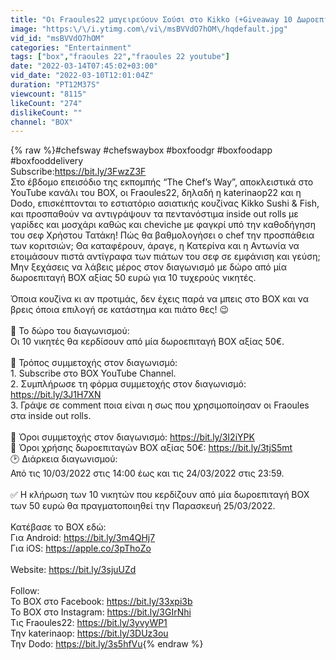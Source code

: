 ```yaml
---
title: "Οι Fraoules22 μαγειρεύουν Σούσι στο Kikko (+Giveaway 10 Δωροεπιταγές) | The Chef’s Way #7"
image: "https:\/\/i.ytimg.com\/vi\/msBVVdO7hOM\/hqdefault.jpg"
vid_id: "msBVVdO7hOM"
categories: "Entertainment"
tags: ["box","fraoules 22","fraoules 22 youtube"]
date: "2022-03-14T07:45:02+03:00"
vid_date: "2022-03-10T12:01:04Z"
duration: "PT12M37S"
viewcount: "8115"
likeCount: "274"
dislikeCount: ""
channel: "BOX"
---
```

{% raw %}#chefsway #chefswaybox #boxfoodgr #boxfoodapp #boxfooddelivery<br />Subscribe:<a rel="nofollow" target="blank" href="https://bit.ly/3FwzZ3F">https://bit.ly/3FwzZ3F</a>  <br />Στο έβδομο επεισόδιο της εκπομπής “The Chef’s Way”, αποκλειστικά στο YouTube κανάλι του BΟΧ, οι Fraoules22, δηλαδή η katerinaop22 και η Dodo, επισκέπτονται το εστιατόριο ασιατικής κουζίνας Kikko Sushi &amp; Fish, και προσπαθούν να αντιγράψουν τα πεντανόστιμα inside out rolls με γαρίδες και μοσχάρι καθώς και cheviche με φαγκρί υπό την καθοδήγηση του σεφ Χρήστου Τατάκη! Πώς θα βαθμολογήσει ο chef την προσπάθεια των κοριτσιών; Θα καταφέρουν, άραγε, η Κατερίνα και η Αντωνία να ετοιμάσουν πιστά αντίγραφα των πιάτων του σεφ σε εμφάνιση και γεύση; Μην ξεχάσεις να λάβεις μέρος στον διαγωνισμό με δώρο από μία δωροεπιταγή ΒΟΧ αξίας 50 ευρώ για 10 τυχερούς νικητές.<br /><br />Όποια κουζίνα κι αν προτιμάς, δεν έχεις παρά να μπεις στο ΒΟΧ και να βρεις όποια επιλογή σε κατάστημα και πιάτο θες! 😉<br /><br />🎁 Το δώρο του διαγωνισμού: <br />Οι 10 νικητές θα κερδίσουν από μία δωροεπιταγή BOX αξίας 50€. <br /><br />📌 Τρόπος συμμετοχής στον διαγωνισμό: <br />1. Subscribe στο ΒΟΧ YouTube Channel. <br />2. Συμπλήρωσε τη φόρμα συμμετοχής στον διαγωνισμό: <a rel="nofollow" target="blank" href="https://bit.ly/3J1H7XN">https://bit.ly/3J1H7XN</a> <br />3. Γράψε σε comment ποια είναι η σως που χρησιμοποίησαν οι Fraoules στα inside out rolls.<br /><br />📌 Όροι συμμετοχής στον διαγωνισμό: <a rel="nofollow" target="blank" href="https://bit.ly/3I2iYPK">https://bit.ly/3I2iYPK</a> <br />📌 Όροι χρήσης δωροεπιταγών BOX αξίας 50€: <a rel="nofollow" target="blank" href="https://bit.ly/3tjS5mt">https://bit.ly/3tjS5mt</a> <br />🕑 Διάρκεια διαγωνισμού: <br />Από τις 10/03/2022 στις 14:00 έως και τις 24/03/2022 στις 23:59. <br /><br />✅ Η κλήρωση των 10 νικητών που κερδίζουν από μία δωροεπιταγή BOX των 50 ευρώ θα πραγματοποιηθεί την Παρασκευή 25/03/2022. <br /><br />Κατέβασε το BOX εδώ: <br />Για Android: <a rel="nofollow" target="blank" href="https://bit.ly/3m4QHj7">https://bit.ly/3m4QHj7</a>  <br />Για iOS: <a rel="nofollow" target="blank" href="https://apple.co/3pThoZo">https://apple.co/3pThoZo</a>  <br /><br />Website: <a rel="nofollow" target="blank" href="https://bit.ly/3sjuUZd">https://bit.ly/3sjuUZd</a>  <br /><br />Follow:<br />To BΟΧ στο Facebook: <a rel="nofollow" target="blank" href="https://bit.ly/33xpi3b">https://bit.ly/33xpi3b</a>  <br />Το BOX στο Instagram: <a rel="nofollow" target="blank" href="https://bit.ly/3GIrNhi">https://bit.ly/3GIrNhi</a>  <br />Τις Fraoules22: <a rel="nofollow" target="blank" href="https://bit.ly/3yvyWP1">https://bit.ly/3yvyWP1</a>  <br />Την katerinaop: <a rel="nofollow" target="blank" href="https://bit.ly/3DUz3ou">https://bit.ly/3DUz3ou</a>  <br />Την Dodo: <a rel="nofollow" target="blank" href="https://bit.ly/3s5hfVu">https://bit.ly/3s5hfVu</a>{% endraw %}
